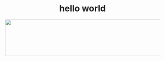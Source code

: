 <h1 align="center">hello world</h1>

<p align="center">
    <a href="https://www.youtube.com/@Tezdev">
      <img src="https://render.gitanimals.org/lines/tezdevvv" width="600" height="120" />
    </a>
</p>

<p align="center">
<!--   <img src=https://github-profile-trophy.vercel.app/?username=tezdev&theme=radical&margin-w=10&rank=A,AA,AAA,S,SS,SSS,?&row=2&column=3" alt="Trophies" /> -->
</p>

<p align="center">
<!--   <b>Engineer 🚀 | Content Creator 🎥 | Tech Enthusiast 💡</b> -->
</p>

<p align="center">
<!--   <img src="https://img.shields.io/badge/-ESP32-blue?style=for-the-badge&logo=esp32" alt="ESP32" />
  <img src="https://img.shields.io/badge/-FreeRTOS-blue?style=for-the-badge&logo=rtos" alt="FreeRTOS" />
  <img src="https://img.shields.io/badge/-Raspberry%20Pi-red?style=for-the-badge&logo=raspberry-pi" alt="Raspberry Pi" />
  <img src="https://img.shields.io/badge/-Python-green?style=for-the-badge&logo=python" alt="Python" />
  <img src="https://img.shields.io/badge/-AI-yellow?style=for-the-badge&logo=ai" alt="AI" />
  <img src="https://img.shields.io/badge/-Javascript-yellow?style=for-the-badge&logo=javascript" alt="JS" />
  <img src="https://img.shields.io/badge/-Docker-blue?style=for-the-badge&logo=docker" alt="Docker" /> -->
</p>
